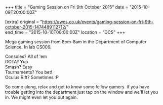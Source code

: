 +++
title = "Gaming Session on Fri 9th October 2015"
date = "2015-10-09T20:00:00Z"

[extra]
original = "https://uwcs.co.uk/events/gaming-session-on-fri-9th-october-2015-1474489112712/"    
end_time = "2015-10-10T08:00:00Z"
location = "DCS"
+++

Mega gaming session from 8pm-8am in the Department of Computer Science. In lab CS006.

Consoles? All of 'em  
DOTA? Yup  
Smash? Easy  
Tournaments? You bet\!  
Oculus Rift? Sometimes :P

So come along, relax and get to know some fellow gamers. If you have trouble getting into the department just tap on the window and we'll let you in. We might even let you out again.

